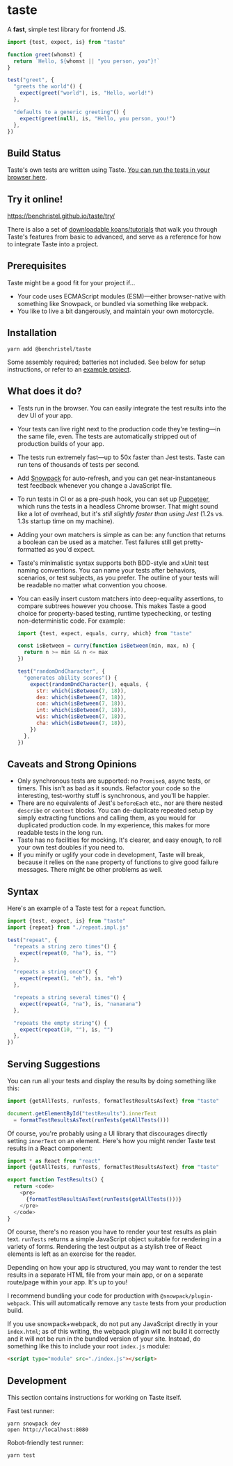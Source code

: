 # taste

A **fast**, simple test library for frontend JS.

```js
import {test, expect, is} from "taste"

function greet(whomst) {
  return `Hello, ${whomst || "you person, you"}!`
}

test("greet", {
  "greets the world"() {
    expect(greet("world"), is, "Hello, world!")
  },

  "defaults to a generic greeting"() {
    expect(greet(null), is, "Hello, you person, you!")
  },
})
```

## Build Status

Taste's own tests are written using Taste. [You can run the tests in your browser here](https://benchristel.github.io/taste).

## Try it online!

https://benchristel.github.io/taste/try/

There is also a set of [downloadable koans/tutorials](https://github.com/benchristel/taste-koans) that walk you through
Taste's features from basic to advanced, and serve as a reference for how to integrate Taste into a project.

## Prerequisites

Taste might be a good fit for your project if...

- Your code uses ECMAScript modules (ESM)—either
  browser-native with something like Snowpack, or bundled
  via something like webpack.
- You like to live a bit dangerously, and maintain your own
  motorcycle.

## Installation

```
yarn add @benchristel/taste
```

Some assembly required; batteries not included. See below
for setup instructions, or refer to an
[example project](https://github.com/benchristel/taste-koans).

## What does it do?

- Tests run in the browser. You can easily integrate the
  test results into the dev UI of your app.
- Your tests can live right next to the production code
  they're testing—in the same file, even. The tests are
  automatically stripped out of production builds of your
  app.
- The tests run extremely fast—up to 50x faster than Jest
  tests. Taste can run tens of thousands of tests per second.
- Add [Snowpack](https://www.snowpack.dev/) for
  auto-refresh, and you can get near-instantaneous test
  feedback whenever you change a JavaScript file.
- To run tests in CI or as a pre-push hook, you can set up
  [Puppeteer](https://developers.google.com/web/tools/puppeteer/),
  which runs the tests in a headless Chrome browser. That
  might sound like a lot of overhead, but it's _still
  slightly faster than using Jest_ (1.2s vs. 1.3s startup
  time on my machine).
- Adding your own matchers is simple as can be: any function
  that returns a boolean can be used as a matcher. Test
  failures still get pretty-formatted as you'd expect.
- Taste's minimalistic syntax supports both BDD-style and
  xUnit test naming conventions. You can name your tests
  after behaviors, scenarios, or test subjects, as you
  prefer. The outline of your tests will be readable no
  matter what convention you choose.
- You can easily insert custom matchers into deep-equality
  assertions, to compare subtrees however you choose.
  This makes Taste a good choice for property-based testing, runtime typechecking, or testing non-deterministic code.
  For example:

  ```js
  import {test, expect, equals, curry, which} from "taste"

  const isBetween = curry(function isBetween(min, max, n) {
    return n >= min && n <= max
  })

  test("randomDndCharacter", {
    "generates ability scores"() {
      expect(randomDndCharacter(), equals, {
        str: which(isBetween(7, 18)),
        dex: which(isBetween(7, 18)),
        con: which(isBetween(7, 18)),
        int: which(isBetween(7, 18)),
        wis: which(isBetween(7, 18)),
        cha: which(isBetween(7, 18)),
      })
    },
  })
  ```

## Caveats and Strong Opinions

- Only synchronous tests are supported: no
  `Promise`s, async tests, or timers. This isn't as bad as
  it sounds. Refactor your code so the interesting,
  test-worthy stuff is synchronous, and you'll be happier.
- There are no equivalents of Jest's `beforeEach` etc.,
  nor are there nested `describe` or `context` blocks. You
  can de-duplicate repeated setup by simply extracting
  functions and calling them, as you would for duplicated
  production code. In my experience, this makes for more
  readable tests in the long run.
- Taste has no facilities for mocking. It's clearer, and
  easy enough, to roll your own test doubles if you need to.
- If you minify or uglify your code in development,
  Taste will break, because it relies on the `name` property
  of functions to give good failure messages. There might
  be other problems as well.

## Syntax

Here's an example of a Taste test for a `repeat` function.

```js
import {test, expect, is} from "taste"
import {repeat} from "./repeat.impl.js"

test("repeat", {
  "repeats a string zero times"() {
    expect(repeat(0, "ha"), is, "")
  },

  "repeats a string once"() {
    expect(repeat(1, "eh"), is, "eh")
  },

  "repeats a string several times"() {
    expect(repeat(4, "na"), is, "nananana")
  },

  "repeats the empty string"() {
    expect(repeat(10, ""), is, "")
  },
})
```

## Serving Suggestions

You can run all your tests and display the results by doing
something like this:

```js
import {getAllTests, runTests, formatTestResultsAsText} from "taste"

document.getElementById("testResults").innerText
  = formatTestResultsAsText(runTests(getAllTests()))
```

Of course, you're probably using a UI library that
discourages directly setting `innerText` on an element.
Here's how you might render Taste test results in a React
component:

```js
import * as React from "react"
import {getAllTests, runTests, formatTestResultsAsText} from "taste"

export function TestResults() {
  return <code>
    <pre>
      {formatTestResultsAsText(runTests(getAllTests()))}
    </pre>
  </code>
}
```

Of course, there's no reason you have to render your test
results as plain text. `runTests` returns a simple
JavaScript object suitable for rendering in a variety of
forms. Rendering the test output as a stylish tree of React
elements is left as an exercise for the reader.

Depending on how your app is structured, you may want to
render the test results in a separate HTML file from your
main app, or on a separate route/page within your app. It's
up to you!

I recommend bundling your code for production with
`@snowpack/plugin-webpack`. This will automatically remove
any `taste` tests from your production build.

If you use snowpack+webpack, do not put any JavaScript
directly in your `index.html`; as of this writing, the
webpack plugin will not build it correctly and it will not
be run in the bundled version of your site. Instead, do
something like this to include your root `index.js` module:

```html
<script type="module" src="./index.js"></script>
```

## Development

This section contains instructions for working on Taste
itself.

Fast test runner:

```
yarn snowpack dev
open http://localhost:8080
```

Robot-friendly test runner:

```
yarn test
```
